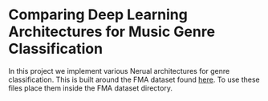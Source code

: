 # Comparing Deep Learning Architectures for Music Genre Classification

In this project we implement various Nerual architectures for genre classification. 
This is built around the FMA dataset found [here]([url](https://github.com/mdeff/fma)).
To use these files place them inside the FMA dataset directory.
